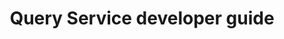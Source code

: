 ---
keywords: Experience Platform;home;popular topics
solution: Experience Platform
title: Query Service developer guide
topic: connection parameters
---